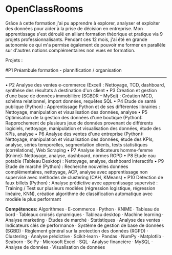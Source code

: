 # OpenClassRooms

Grâce à cette formation j'ai pu apprendre à explorer, analyser et exploiter des données pour aider à la prise de décision en entreprise. Mon apprentissage s'est déroulé en alliant formation théorique et pratique via 9 projets professionnalisants. 
Pendant ces 12 mois, j'ai été en grande autonomie ce qui m'a permise également de pouvoir me former en parallèle sur d'autres notions complémentaires non vues en formation.

Projets :

#P1 Préambule formation - plannification / organisation 

----
• P2 Analyse des ventes e-commerce (Excel) : Nettoyage, TCD, dashboard, synthèse des résultats à destination d'un client
• P3 Création et gestion d’une base de données immobilière (SGBDR – MySql) : Création MCD, schéma relationnel, import données, requêtes SQL 
• P4 Etude de santé publique (Python) : Apprentissage Python et de ses différentes librairies : Nettoyage, manipulation et visualisation des données, analyse
• P5 Optimisation de la gestion des données d'une boutique (Python): Rapprochement de plusieurs jeux de données provenant de différents logiciels, nettoyage, manipulation et visualisation des données, étude des KPIs, analyse
• P6 Analyse des ventes d'une entreprise (Python): Nettoyage, manipulation et visualisation des données, étude des KPIs, analyse, séries temporelles, segmentation clients, tests statistiques (corrélations), Web Scraping
• P7 Analyse indicateurs homme-femme (Knime): Nettoyage, analyse, dashboard, normes RGPD
• P8 Etude eau potable (Tableau Desktop) : Nettoyage, analyse, dashboard interactifs
• P9 Etude de marché (Python) : Recherche nouvelles données complémentaires, nettoyage, ACP, analyse avec apprentissage non supervisé avec méthodes de clustering (CAH, KMeans)
• P10 Détection de faux billets (Python) : Analyse prédictive avec apprentissage supervisé : Training / Test sur plusieurs modèles (régression logistique, régression linéaire, KNN), création algorithme de classification automatique avec modèle le plus performant

**Compétences:** Algorithmes · E-commerce · Python · KNIME · Tableau de bord · Tableaux croisés dynamiques · Tableau desktop · Machine learning · Analyse marketing · Études de marché · Statistiques · Analyse des ventes · Indicateurs clés de performance · Système de gestion de base de données (SGBD) · Règlement général sur la protection des données (RGPD) · Clustering · Analyse prédictive · Scikit-learn · Pandas · NumPy · Matplotlib · Seaborn · SciPy · Microsoft Excel · SQL · Analyse financière · MySQL · Analyse de données · Visualisation de données
